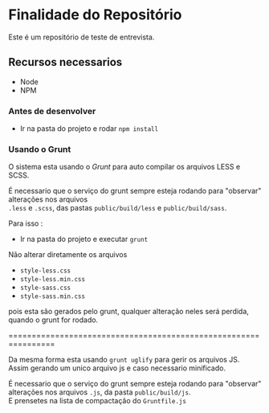 # Finalidade do Repositório

Este é um repositório de teste de entrevista.

## Recursos necessarios

- Node
- NPM

### Antes de desenvolver

- Ir na pasta do projeto e rodar `npm install`

### Usando o Grunt

O sistema esta usando o *Grunt* para auto compilar os arquivos LESS e SCSS.

É necessario que o serviço do grunt sempre esteja rodando para "observar" alterações nos arquivos  
`.less` e `.scss`, das pastas `public/build/less` e `public/build/sass`.

Para isso :

- Ir na pasta do projeto e executar `grunt`

Não alterar diretamente os arquivos

- `style-less.css`
- `style-less.min.css`
- `style-sass.css`
- `style-sass.min.css`

pois esta são gerados pelo grunt, qualquer alteração neles será perdida,
quando o grunt for rodado.

================================================================

Da mesma forma esta usando `grunt uglify` para gerir os arquivos JS.
Assim gerando um unico arquivo js e caso necessario minificado.

É necessario que o serviço do grunt sempre esteja rodando para "observar" alterações nos arquivos `.js`, da pasta `public/build/js`.  
E prensetes na lista de compactação do `Gruntfile.js`